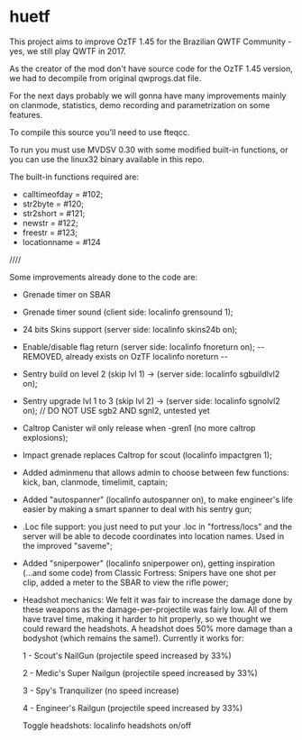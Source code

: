 # huetf

This project aims to improve OzTF 1.45 for the Brazilian QWTF Community - yes, we still play QWTF in 2017.

As the creator of the mod don't have source code for the OzTF 1.45 version, we had to decompile from original qwprogs.dat file.

For the next days probably we will gonna have many improvements mainly on clanmode, statistics, demo recording and parametrization on some features.

To compile this source you'll need to use fteqcc.

To run you must use MVDSV 0.30  with some modified built-in functions, or you can use the linux32 binary available in this repo.

The built-in functions required are:
 - calltimeofday = #102;
 - str2byte = #120;
 - str2short = #121;
 - newstr = #122;
 - freestr = #123;
 - locationname = #124


////

Some improvements already done to the code are:

 - Grenade timer on SBAR
 - Grenade timer sound  (client side: localinfo grensound 1);
 - 24 bits Skins support (server side: localinfo skins24b on);
 - Enable/disable flag return (server side: localinfo fnoreturn on); -- REMOVED, already exists on OzTF localinfo noreturn --
 - Sentry build on level 2 (skip lvl 1) -> (server side: localinfo sgbuildlvl2 on);
 - Sentry upgrade lvl 1 to 3 (skip lvl 2) -> (server side: localinfo sgnolvl2 on); // DO NOT USE sgb2 AND sgnl2, untested yet
 - Caltrop Canister wil only release when -gren1 (no more caltrop explosions);
 - Impact grenade replaces Caltrop for scout (localinfo impactgren 1);
 - Added adminmenu that allows admin to choose between few functions: kick, ban, clanmode, timelimit, captain;
 - Added "autospanner" (localinfo autospanner on), to make engineer's life easier by making a smart spanner to deal with his sentry gun;
 - .Loc file support: you just need to put your .loc in "fortress/locs" and the server will be able to decode coordinates into location names. Used in the improved "saveme";
 - Added "sniperpower" (localinfo sniperpower on), getting inspiration (...and some code) from Classic Fortress: Snipers have one shot per clip, added a meter to the SBAR to view the rifle power;
 - Headshot mechanics: We felt it was fair to increase the damage done by these weapons as the damage-per-projectile was fairly low. All of them have travel time, making it harder to hit properly, so we thought we could reward the headshots. A headshot does 50% more damage than a bodyshot (which remains the same!). Currently it works for:

 	1 - Scout's NailGun (projectile speed increased by 33%)

 	2 - Medic's Super Nailgun (projectile speed increased by 33%)

 	3 - Spy's Tranquilizer (no speed increase)

 	4 - Engineer's Railgun (projectile speed increased by 33%)

 	Toggle headshots: localinfo headshots on/off


